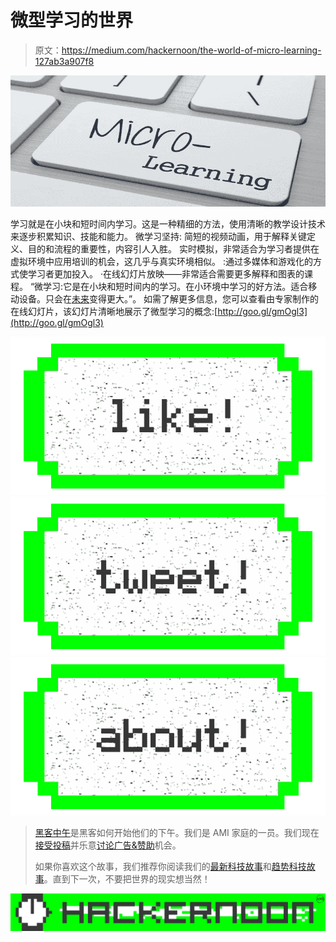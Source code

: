 # 微型学习的世界

> 原文：<https://medium.com/hackernoon/the-world-of-micro-learning-127ab3a907f8>

[![](img/f8fe12206b029eabb0472abcd05f17e4.png)](http://goo.gl/gmOgl3)

学习就是在小块和短时间内学习。这是一种精细的方法，使用清晰的教学设计技术来逐步积累知识、技能和能力。
微学习坚持:
简短的视频动画，用于解释关键定义、目的和流程的重要性，内容引人入胜。
实时模拟，非常适合为学习者提供在虚拟环境中应用培训的机会，这几乎与真实环境相似。
:通过多媒体和游戏化的方式使学习者更加投入。
·在线幻灯片放映——非常适合需要更多解释和图表的课程。
“微学习:它是在小块和短时间内的学习。在小环境中学习的好方法。适合移动设备。只会在[未来](https://hackernoon.com/tagged/future)变得更大。”。
如需了解更多信息，您可以查看由专家制作的在线幻灯片，该幻灯片清晰地展示了微型学习的概念:[http://goo.gl/gmOgl3](http://goo.gl/gmOgl3)

[![](img/50ef4044ecd4e250b5d50f368b775d38.png)](http://bit.ly/HackernoonFB)[![](img/979d9a46439d5aebbdcdca574e21dc81.png)](https://goo.gl/k7XYbx)[![](img/2930ba6bd2c12218fdbbf7e02c8746ff.png)](https://goo.gl/4ofytp)

> [黑客中午](http://bit.ly/Hackernoon)是黑客如何开始他们的下午。我们是 AMI 家庭的一员。我们现在[接受投稿](http://bit.ly/hackernoonsubmission)并乐意[讨论广告&赞助](mailto:partners@amipublications.com)机会。
> 
> 如果你喜欢这个故事，我们推荐你阅读我们的[最新科技故事](http://bit.ly/hackernoonlatestt)和[趋势科技故事](https://hackernoon.com/trending)。直到下一次，不要把世界的现实想当然！

[![](img/be0ca55ba73a573dce11effb2ee80d56.png)](https://goo.gl/Ahtev1)